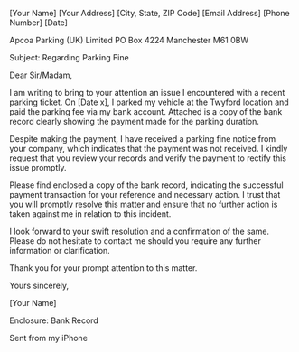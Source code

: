 

[Your Name]
[Your Address]
[City, State, ZIP Code]
[Email Address]
[Phone Number]
[Date]

Apcoa Parking (UK) Limited
PO Box 4224
Manchester
M61 0BW

Subject: Regarding Parking Fine

Dear Sir/Madam,

I am writing to bring to your attention an issue I encountered with a recent parking ticket. On [Date x], I parked my vehicle at the Twyford location and paid the parking fee via my bank account. Attached is a copy of the bank record clearly showing the payment made for the parking duration.

Despite making the payment, I have received a parking fine notice from your company, which indicates that the payment was not received. I kindly request that you review your records and verify the payment to rectify this issue promptly.

Please find enclosed a copy of the bank record, indicating the successful payment transaction for your reference and necessary action. I trust that you will promptly resolve this matter and ensure that no further action is taken against me in relation to this incident.

I look forward to your swift resolution and a confirmation of the same. Please do not hesitate to contact me should you require any further information or clarification.

Thank you for your prompt attention to this matter.

Yours sincerely,

[Your Name]

Enclosure: Bank Record


Sent from my iPhone
